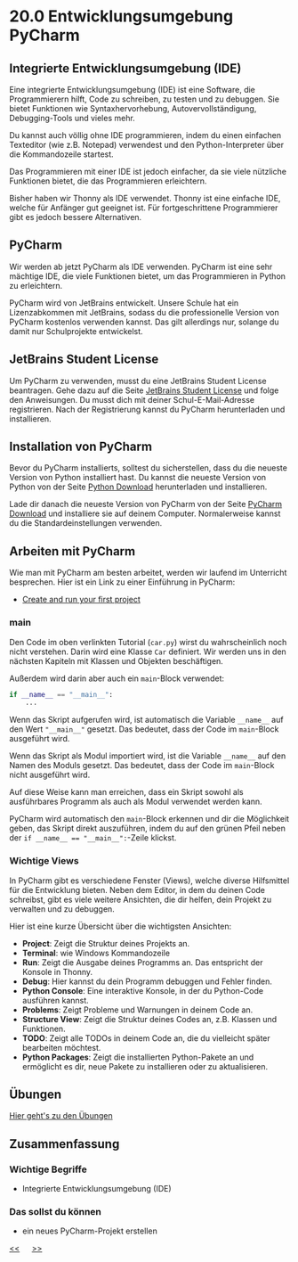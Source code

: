 # 20.0 Entwicklungsumgebung PyCharm

## Integrierte Entwicklungsumgebung (IDE)

Eine integrierte Entwicklungsumgebung (IDE) ist eine Software, 
die Programmierern hilft, Code zu schreiben, 
zu testen und zu debuggen. 
Sie bietet Funktionen wie Syntaxhervorhebung, 
Autovervollständigung, Debugging-Tools und vieles mehr.

Du kannst auch völlig ohne IDE programmieren,
indem du einen einfachen Texteditor (wie z.B. Notepad) verwendest
und den Python-Interpreter über die Kommandozeile startest.

Das Programmieren mit einer IDE ist jedoch einfacher,
da sie viele nützliche Funktionen bietet,
die das Programmieren erleichtern.

Bisher haben wir Thonny als IDE verwendet.
Thonny ist eine einfache IDE, welche für Anfänger gut geeignet ist.
Für fortgeschrittene Programmierer gibt es jedoch bessere Alternativen.

## PyCharm

Wir werden ab jetzt PyCharm als IDE verwenden.
PyCharm ist eine sehr mächtige IDE,
die viele Funktionen bietet,
um das Programmieren in Python zu erleichtern.

PyCharm wird von JetBrains entwickelt.
Unsere Schule hat ein Lizenzabkommen mit JetBrains,
sodass du die professionelle Version von PyCharm kostenlos verwenden kannst.
Das gilt allerdings nur, solange du damit nur Schulprojekte entwickelst.

## JetBrains Student License

Um PyCharm zu verwenden, musst du eine JetBrains Student License beantragen.
Gehe dazu auf die Seite 
[JetBrains Student License](https://www.jetbrains.com/community/education/#students) 
und folge den Anweisungen.
Du musst dich mit deiner Schul-E-Mail-Adresse registrieren.
Nach der Registrierung kannst du PyCharm herunterladen und installieren.

## Installation von PyCharm

Bevor du PyCharm installierts, solltest du sicherstellen,
dass du die neueste Version von Python installiert hast.
Du kannst die neueste Version von Python von der Seite
[Python Download](https://www.python.org/downloads/)
herunterladen und installieren.

Lade dir danach die neueste Version von PyCharm von der Seite
[PyCharm Download](https://www.jetbrains.com/pycharm/download/)
und installiere sie auf deinem Computer.
Normalerweise kannst du die Standardeinstellungen verwenden.

## Arbeiten mit PyCharm

Wie man mit PyCharm am besten arbeitet, werden wir laufend im Unterricht besprechen.
Hier ist ein Link zu einer Einführung in PyCharm:

- [Create and run your first project](https://www.jetbrains.com/help/pycharm/creating-and-running-your-first-python-project.html)


### main

Den Code im oben verlinkten Tutorial (`car.py`) wirst du wahrscheinlich 
noch nicht verstehen. Darin wird eine Klasse `Car` definiert.
Wir werden uns in den nächsten Kapiteln mit Klassen und Objekten beschäftigen.

Außerdem wird darin aber auch ein `main`-Block verwendet:

```python
if __name__ == "__main__":
    ...
```

Wenn das Skript aufgerufen wird, 
ist automatisch die Variable `__name__` auf den Wert `"__main__"` gesetzt.
Das bedeutet, dass der Code im `main`-Block ausgeführt wird.

Wenn das Skript als Modul importiert wird, 
ist die Variable `__name__` auf den Namen des Moduls gesetzt.
Das bedeutet, dass der Code im `main`-Block nicht ausgeführt wird.

Auf diese Weise kann man erreichen,
dass ein Skript sowohl als ausführbares Programm
als auch als Modul verwendet werden kann.

PyCharm wird automatisch den `main`-Block erkennen
und dir die Möglichkeit geben, das Skript direkt auszuführen,
indem du auf den grünen Pfeil neben der `if __name__ == "__main__":`-Zeile klickst.

### Wichtige Views

In PyCharm gibt es verschiedene Fenster (Views),
welche diverse Hilfsmittel für die Entwicklung bieten.
Neben dem Editor, in dem du deinen Code schreibst,
gibt es viele weitere Ansichten, die dir helfen, 
dein Projekt zu verwalten und zu debuggen.

Hier ist eine kurze Übersicht über die wichtigsten Ansichten:


- **Project**: Zeigt die Struktur deines Projekts an.
- **Terminal**: wie Windows Kommandozeile
- **Run**: Zeigt die Ausgabe deines Programms an.
  Das entspricht der Konsole in Thonny.
- **Debug**: Hier kannst du dein Programm debuggen und Fehler finden.
- **Python Console**: Eine interaktive Konsole, in der du Python-Code ausführen kannst.
- **Problems**: Zeigt Probleme und Warnungen in deinem Code an.
- **Structure View**: Zeigt die Struktur deines Codes an, z.B. Klassen und Funktionen.
- **TODO**: Zeigt alle TODOs in deinem Code an, die du vielleicht später bearbeiten möchtest.
- **Python Packages**: Zeigt die installierten Python-Pakete an und ermöglicht es dir, neue Pakete zu installieren oder zu aktualisieren.

## Übungen
[Hier geht's zu den Übungen](../uebungen/UE_20.1_PyCharm.md)

## Zusammenfassung
### Wichtige Begriffe
- Integrierte Entwicklungsumgebung (IDE)


### Das sollst du können
- ein neues PyCharm-Projekt erstellen


[<<](20.0_Infos_Teil2.md) &emsp; [>>](20.2_venv.md)

